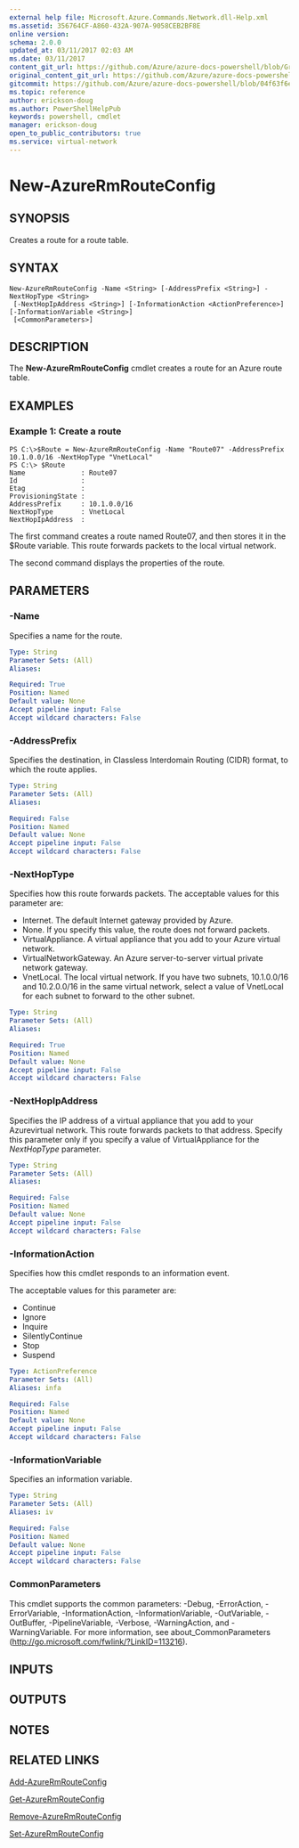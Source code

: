 ```yaml
---
external help file: Microsoft.Azure.Commands.Network.dll-Help.xml
ms.assetid: 356764CF-A860-432A-907A-9058CEB2BF8E
online version:
schema: 2.0.0
updated_at: 03/11/2017 02:03 AM
ms.date: 03/11/2017
content_git_url: https://github.com/Azure/azure-docs-powershell/blob/Graham71305/azureps-cmdlets-docs/ResourceManager/AzureRM.Network/v3.6.0/New-AzureRmRouteConfig.md
original_content_git_url: https://github.com/Azure/azure-docs-powershell/blob/Graham71305/azureps-cmdlets-docs/ResourceManager/AzureRM.Network/v3.6.0/New-AzureRmRouteConfig.md
gitcommit: https://github.com/Azure/azure-docs-powershell/blob/04f63f6e685743ace2c57eb157574e34e8610b1c
ms.topic: reference
author: erickson-doug
ms.author: PowerShellHelpPub
keywords: powershell, cmdlet
manager: erickson-doug
open_to_public_contributors: true
ms.service: virtual-network
---
```


# New-AzureRmRouteConfig

## SYNOPSIS
Creates a route for a route table.

## SYNTAX

```
New-AzureRmRouteConfig -Name <String> [-AddressPrefix <String>] -NextHopType <String>
 [-NextHopIpAddress <String>] [-InformationAction <ActionPreference>] [-InformationVariable <String>]
 [<CommonParameters>]
```

## DESCRIPTION
The **New-AzureRmRouteConfig** cmdlet creates a route for an Azure route table.

## EXAMPLES

### Example 1: Create a route
```
PS C:\>$Route = New-AzureRmRouteConfig -Name "Route07" -AddressPrefix 10.1.0.0/16 -NextHopType "VnetLocal"
PS C:\> $Route
Name              : Route07
Id                : 
Etag              : 
ProvisioningState : 
AddressPrefix     : 10.1.0.0/16
NextHopType       : VnetLocal
NextHopIpAddress  :
```

The first command creates a route named Route07, and then stores it in the $Route variable.
This route forwards packets to the local virtual network.

The second command displays the properties of the route.

## PARAMETERS

### -Name
Specifies a name for the route.

```yaml
Type: String
Parameter Sets: (All)
Aliases: 

Required: True
Position: Named
Default value: None
Accept pipeline input: False
Accept wildcard characters: False
```

### -AddressPrefix
Specifies the destination, in Classless Interdomain Routing (CIDR) format, to which the route applies.

```yaml
Type: String
Parameter Sets: (All)
Aliases: 

Required: False
Position: Named
Default value: None
Accept pipeline input: False
Accept wildcard characters: False
```

### -NextHopType
Specifies how this route forwards packets.
The acceptable values for this parameter are:

- Internet.
The default Internet gateway provided by Azure. 
- None.
If you specify this value, the route does not forward packets. 
- VirtualAppliance.
A virtual appliance that you add to your Azure virtual network. 
- VirtualNetworkGateway.
An Azure server-to-server virtual private network gateway. 
- VnetLocal.
The local virtual network.
If you have two subnets, 10.1.0.0/16 and 10.2.0.0/16 in the same virtual network, select a value of VnetLocal for each subnet to forward to the other subnet.

```yaml
Type: String
Parameter Sets: (All)
Aliases: 

Required: True
Position: Named
Default value: None
Accept pipeline input: False
Accept wildcard characters: False
```

### -NextHopIpAddress
Specifies the IP address of a virtual appliance that you add to your Azurevirtual network.
This route forwards packets to that address.
Specify this parameter only if you specify a value of VirtualAppliance for the *NextHopType* parameter.

```yaml
Type: String
Parameter Sets: (All)
Aliases: 

Required: False
Position: Named
Default value: None
Accept pipeline input: False
Accept wildcard characters: False
```

### -InformationAction
Specifies how this cmdlet responds to an information event.

The acceptable values for this parameter are:

- Continue
- Ignore
- Inquire
- SilentlyContinue
- Stop
- Suspend

```yaml
Type: ActionPreference
Parameter Sets: (All)
Aliases: infa

Required: False
Position: Named
Default value: None
Accept pipeline input: False
Accept wildcard characters: False
```

### -InformationVariable
Specifies an information variable.

```yaml
Type: String
Parameter Sets: (All)
Aliases: iv

Required: False
Position: Named
Default value: None
Accept pipeline input: False
Accept wildcard characters: False
```

### CommonParameters
This cmdlet supports the common parameters: -Debug, -ErrorAction, -ErrorVariable, -InformationAction, -InformationVariable, -OutVariable, -OutBuffer, -PipelineVariable, -Verbose, -WarningAction, and -WarningVariable. For more information, see about_CommonParameters (http://go.microsoft.com/fwlink/?LinkID=113216).

## INPUTS

## OUTPUTS

## NOTES

## RELATED LINKS

[Add-AzureRmRouteConfig](./Add-AzureRmRouteConfig.md)

[Get-AzureRmRouteConfig](./Get-AzureRmRouteConfig.md)

[Remove-AzureRmRouteConfig](./Remove-AzureRmRouteConfig.md)

[Set-AzureRmRouteConfig](./Set-AzureRmRouteConfig.md)


